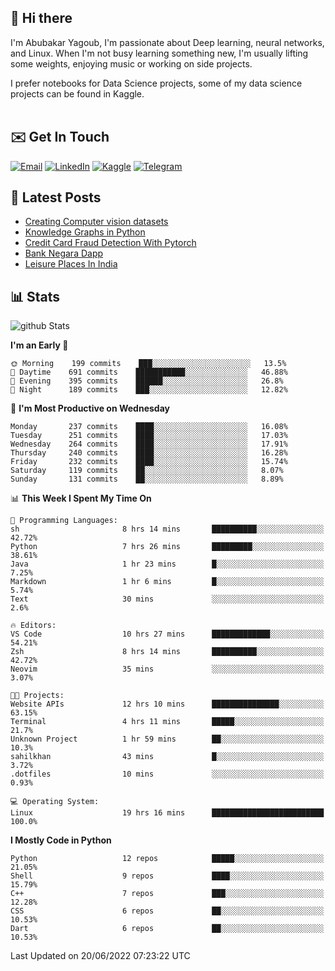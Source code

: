 ## 👋 Hi there

I'm Abubakar Yagoub, I'm passionate about Deep learning, neural networks, and
Linux. When I'm not busy learning something new, I'm usually lifting some
weights, enjoying music or working on side projects.

I prefer notebooks for Data Science projects, some of my data science projects
can be found in Kaggle. <br> <br>

## ✉️ Get In Touch

[![Email](https://img.shields.io/badge/Email-f1f1f1?style=for-the-badge&logo=gmail&logoColor=0f111a)](mailto:hi@blacksuan19.dev)
[![LinkedIn](https://img.shields.io/badge/LinkedIn-0077B5?style=for-the-badge&logo=linkedin&logoColor=white)](https://www.linkedin.com/in/blacksuan19/)
[![Kaggle](https://img.shields.io/badge/Kaggle-5acfff?style=for-the-badge&logo=kaggle&logoColor=white)](http://kaggle.com/abubakaryagob/)
[![Telegram](https://img.shields.io/badge/Telegram-2CA5E0?style=for-the-badge&logo=telegram&logoColor=white)](https://t.me/blacksuan19)

## 📩 Latest Posts

<!-- BLOG-POST-LIST:START -->
- [Creating Computer vision datasets](http://blacksuan19.dev/blog/creating-datasets/)
- [Knowledge Graphs in Python](http://blacksuan19.dev/projects/Knowledge_Graphs/)
- [Credit Card Fraud Detection With Pytorch](http://blacksuan19.dev/projects/credit-card-fraud-detection-with-pytorch/)
- [Bank Negara Dapp](http://blacksuan19.dev/projects/bank-negara/)
- [Leisure Places In India](http://blacksuan19.dev/projects/leisure-places-in-india/)
<!-- BLOG-POST-LIST:END -->

## 📊 Stats

![github Stats](https://github-readme-stats.vercel.app/api?username=blacksuan19&theme=github_dark&show_icons=true&count_private=true&custom_title=Github%20Stats&hide_border=true)

<!--START_SECTION:waka-->
**I'm an Early 🐤** 

```text
🌞 Morning    199 commits    ███░░░░░░░░░░░░░░░░░░░░░░   13.5% 
🌆 Daytime    691 commits    ███████████░░░░░░░░░░░░░░   46.88% 
🌃 Evening    395 commits    ██████░░░░░░░░░░░░░░░░░░░   26.8% 
🌙 Night      189 commits    ███░░░░░░░░░░░░░░░░░░░░░░   12.82%

```
📅 **I'm Most Productive on Wednesday** 

```text
Monday       237 commits    ████░░░░░░░░░░░░░░░░░░░░░   16.08% 
Tuesday      251 commits    ████░░░░░░░░░░░░░░░░░░░░░   17.03% 
Wednesday    264 commits    ████░░░░░░░░░░░░░░░░░░░░░   17.91% 
Thursday     240 commits    ████░░░░░░░░░░░░░░░░░░░░░   16.28% 
Friday       232 commits    ████░░░░░░░░░░░░░░░░░░░░░   15.74% 
Saturday     119 commits    ██░░░░░░░░░░░░░░░░░░░░░░░   8.07% 
Sunday       131 commits    ██░░░░░░░░░░░░░░░░░░░░░░░   8.89%

```


📊 **This Week I Spent My Time On** 

```text
💬 Programming Languages: 
sh                       8 hrs 14 mins       ██████████░░░░░░░░░░░░░░░   42.72% 
Python                   7 hrs 26 mins       █████████░░░░░░░░░░░░░░░░   38.61% 
Java                     1 hr 23 mins        █░░░░░░░░░░░░░░░░░░░░░░░░   7.25% 
Markdown                 1 hr 6 mins         █░░░░░░░░░░░░░░░░░░░░░░░░   5.74% 
Text                     30 mins             ░░░░░░░░░░░░░░░░░░░░░░░░░   2.6%

🔥 Editors: 
VS Code                  10 hrs 27 mins      █████████████░░░░░░░░░░░░   54.21% 
Zsh                      8 hrs 14 mins       ██████████░░░░░░░░░░░░░░░   42.72% 
Neovim                   35 mins             ░░░░░░░░░░░░░░░░░░░░░░░░░   3.07%

🐱‍💻 Projects: 
Website APIs             12 hrs 10 mins      ███████████████░░░░░░░░░░   63.15% 
Terminal                 4 hrs 11 mins       █████░░░░░░░░░░░░░░░░░░░░   21.7% 
Unknown Project          1 hr 59 mins        ██░░░░░░░░░░░░░░░░░░░░░░░   10.3% 
sahilkhan                43 mins             █░░░░░░░░░░░░░░░░░░░░░░░░   3.72% 
.dotfiles                10 mins             ░░░░░░░░░░░░░░░░░░░░░░░░░   0.93%

💻 Operating System: 
Linux                    19 hrs 16 mins      █████████████████████████   100.0%

```

**I Mostly Code in Python** 

```text
Python                   12 repos            █████░░░░░░░░░░░░░░░░░░░░   21.05% 
Shell                    9 repos             ████░░░░░░░░░░░░░░░░░░░░░   15.79% 
C++                      7 repos             ███░░░░░░░░░░░░░░░░░░░░░░   12.28% 
CSS                      6 repos             ██░░░░░░░░░░░░░░░░░░░░░░░   10.53% 
Dart                     6 repos             ██░░░░░░░░░░░░░░░░░░░░░░░   10.53%

```



 Last Updated on 20/06/2022 07:23:22 UTC
<!--END_SECTION:waka-->

